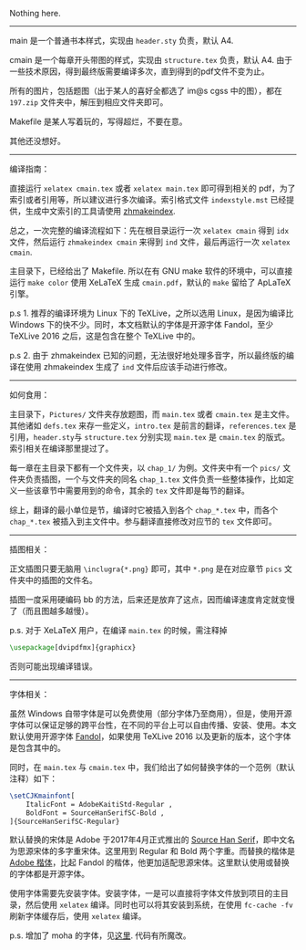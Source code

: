 Nothing here.

----

main 是一个普通书本样式，实现由 `header.sty` 负责，默认 A4. 

cmain 是一个每章开头带图的样式，实现由 `structure.tex` 负责，默认 A4. 由于一些技术原因，得到最终版需要编译多次，直到得到的pdf文件不变为止。

所有的图片，包括题图（出于某人的喜好全都选了 im@s cgss 中的图），都在 `197.zip` 文件夹中，解压到相应文件夹即可。

Makefile 是某人写着玩的，写得超烂，不要在意。

其他还没想好。

----

编译指南：

直接运行 `xelatex cmain.tex` 或者 `xelatex main.tex` 即可得到相关的 pdf，为了索引或者引用等，所以建议进行多次编译。索引格式文件 `indexstyle.mst` 已经提供，生成中文索引的工具请使用 [zhmakeindex](https://www.ctan.org/pkg/zhmakeindex?lang=en).

总之，一次完整的编译流程如下：先在根目录运行一次 `xelatex cmain` 得到 `idx` 文件，然后运行 `zhmakeindex cmain` 来得到 `ind` 文件，最后再运行一次 `xelatex cmain`.

主目录下，已经给出了 Makefile. 所以在有 GNU make 软件的环境中，可以直接运行 `make color` 使用 XeLaTeX 生成 `cmain.pdf`，默认的 `make` 留给了 ApLaTeX 引擎。

p.s 1. 推荐的编译环境为 Linux 下的 TeXLive，之所以选用 Linux，是因为编译比 Windows 下的快不少。同时，本文档默认的字体是开源字体 Fandol，至少 TeXLive 2016 之后，这是包含在整个 TeXLive 中的。

p.s 2. 由于 zhmakeindex 已知的问题，无法很好地处理多音字，所以最终版的编译在使用 zhmakeindex 生成了 `ind` 文件后应该手动进行修改。

-----

如何食用：

主目录下，`Pictures/` 文件夹存放题图，而 `main.tex` 或者 `cmain.tex` 是主文件。其他诸如 `defs.tex` 来存一些定义，`intro.tex` 是前言的翻译，`references.tex` 是引用，`header.sty`与 `structure.tex` 分别实现 `main.tex` 是 `cmain.tex` 的版式。索引相关在编译那里提过了。

每一章在主目录下都有一个文件夹，以 `chap_1/` 为例。文件夹中有一个 `pics/` 文件夹负责插图，一个与文件夹的同名 `chap_1.tex` 文件负责一些整体操作，比如定义一些该章节中需要用到的命令，其余的 `tex` 文件即是每节的翻译。

综上，翻译的最小单位是节，编译时它被插入到各个 `chap_*.tex` 中，而各个 `chap_*.tex` 被插入到主文件中。参与翻译直接修改对应节的 `tex` 文件即可。

----

插图相关：

正文插图只要无脑用 `\inclugra{*.png}` 即可，其中 `*.png` 是在对应章节 `pics` 文件夹中的插图的文件名。

插图一度采用硬编码 bb 的方法，后来还是放弃了这点，因而编译速度肯定就变慢了（而且图越多越慢）。

p.s. 对于 XeLaTeX 用户，在编译 `main.tex` 的时候，需注释掉
```latex
\usepackage[dvipdfmx]{graphicx}
```
否则可能出现编译错误。

----

字体相关：

虽然 Windows 自带字体是可以免费使用（部分字体乃至商用），但是，使用开源字体可以保证足够的跨平台性，在不同的平台上可以自由传播、安装、使用。本文默认使用开源字体 [Fandol](https://www.ctan.org/tex-archive/fonts/fandol?lang=en)，如果使用 TeXLive 2016 以及更新的版本，这个字体是包含其中的。

同时，在 `main.tex` 与 `cmain.tex` 中，我们给出了如何替换字体的一个范例（默认注释）如下：

```latex
\setCJKmainfont[
 	ItalicFont = AdobeKaitiStd-Regular ,
 	BoldFont = SourceHanSerifSC-Bold ,
]{SourceHanSerifSC-Regular}
```

默认替换的宋体是 Adobe 于2017年4月正式推出的 [Source Han Serif](https://source.typekit.com/source-han-serif/cn/)，即中文名为思源宋体的多字重宋体。这里用到 Regular 和 Bold 两个字重。而替换的楷体是 [Adobe 楷体](https://typekit.com/fonts/adobe-kaiti)，比起 Fandol 的楷体，他更加适配思源宋体。这里默认使用或替换的字体都是开源字体。

使用字体需要先安装字体。安装字体，一是可以直接将字体文件放到项目的主目录，然后使用 `xelatex` 编译。同时也可以将其安装到系统，在使用 `fc-cache -fv` 刷新字体缓存后，使用 `xelatex` 编译。

p.s. 增加了 moha 的字体，见[这里](https://github.com/chaoxu/naivemoha). 代码有所魔改。
